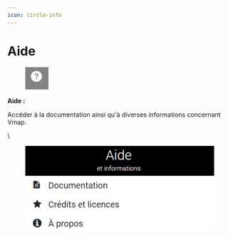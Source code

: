 ```yaml
---
icon: circle-info
---
```


# Aide

<figure><img src="../../../img/espace_aide_btn.png" alt=""><figcaption></figcaption></figure>

**Aide :**

Accéder à la documentation ainsi qu'à diverses informations concernant Vmap.

\


<figure><img src="../../../img/espace_aide.png" alt=""><figcaption></figcaption></figure>

